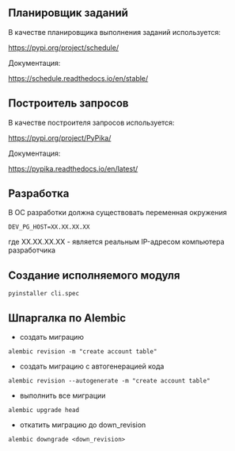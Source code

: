 ## Планировщик заданий

В качестве планировщика выполнения заданий используется:

https://pypi.org/project/schedule/

Документация:

https://schedule.readthedocs.io/en/stable/

## Построитель запросов

В качестве построителя запросов используется:

https://pypi.org/project/PyPika/

Документация:

https://pypika.readthedocs.io/en/latest/

## Разработка

В ОС разработки должна существовать переменная окружения
```
DEV_PG_HOST=XX.XX.XX.XX
``` 

где XX.XX.XX.XX - является реальным IP-адресом компьютера разработчика

## Создание исполняемого модуля 
```
pyinstaller cli.spec
```

## Шпаргалка по Alembic

* создать миграцию
```
alembic revision -m "create account table"
```
* создать миграцию с автогенерацией кода
```
alembic revision --autogenerate -m "create account table"
```
* выполнить все миграции
```
alembic upgrade head
```
* откатить миграцию до down_revision
```
alembic downgrade <down_revision>
```


